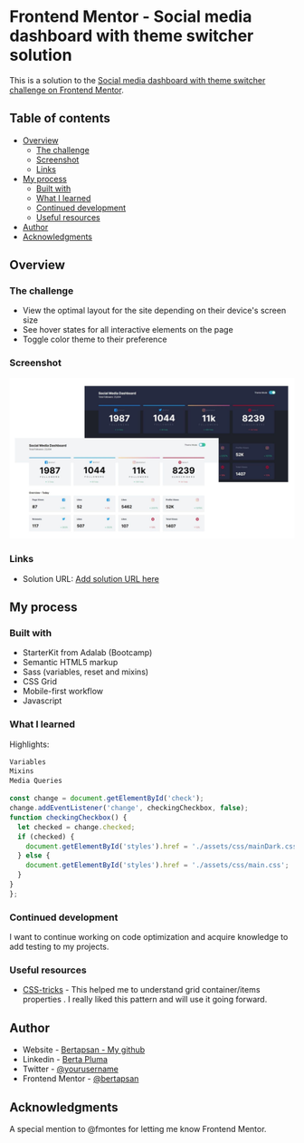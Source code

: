 # Frontend Mentor - Social media dashboard with theme switcher solution

This is a solution to the [Social media dashboard with theme switcher challenge on Frontend Mentor](https://www.frontendmentor.io/challenges/social-media-dashboard-with-theme-switcher-6oY8ozp_H).

## Table of contents

- [Overview](#overview)
  - [The challenge](#the-challenge)
  - [Screenshot](#screenshot)
  - [Links](#links)
- [My process](#my-process)
  - [Built with](#built-with)
  - [What I learned](#what-i-learned)
  - [Continued development](#continued-development)
  - [Useful resources](#useful-resources)
- [Author](#author)
- [Acknowledgments](#acknowledgments)

## Overview

### The challenge

- View the optimal layout for the site depending on their device's screen size
- See hover states for all interactive elements on the page
- Toggle color theme to their preference

### Screenshot

![](./screenshot.jpg)

### Links

- Solution URL: [Add solution URL here](https://your-solution-url.com)

## My process

### Built with

- StarterKit from Adalab (Bootcamp)
- Semantic HTML5 markup
- Sass (variables, reset and mixins)
- CSS Grid
- Mobile-first workflow
- Javascript

### What I learned

Highlights:

```Sass
Variables
Mixins
Media Queries
```

```js
const change = document.getElementById('check');
change.addEventListener('change', checkingCheckbox, false);
function checkingCheckbox() {
  let checked = change.checked;
  if (checked) {
    document.getElementById('styles').href = './assets/css/mainDark.css';
  } else {
    document.getElementById('styles').href = './assets/css/main.css';
  }
}
};
```

### Continued development

I want to continue working on code optimization and acquire knowledge to add testing to my projects.

### Useful resources

- [CSS-tricks](https://css-tricks.com/snippets/css/complete-guide-grid/) - This helped me to understand grid container/items properties . I really liked this pattern and will use it going forward.

## Author

- Website - [Bertapsan - My github](https://www.your-site.com)
- Linkedin - [Berta Pluma](https://www.linkedin.com/in/bertaplumasanjurjo/)
- Twitter - [@yourusername](https://twitter.com/BertaPSan)
- Frontend Mentor - [@bertapsan](https://www.frontendmentor.io/profile/yourusername)

## Acknowledgments

A special mention to @fmontes for letting me know Frontend Mentor.
